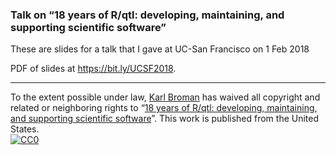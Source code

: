 ### Talk on &ldquo;18 years of R/qtl: developing, maintaining, and supporting scientific software&rdquo;


These are slides for a talk that I gave at UC-San Francisco
on 1 Feb 2018

PDF of slides at <https://bit.ly/UCSF2018>.

---

To the extent possible under law,
[Karl Broman](https://github.com/kbroman)
has waived all copyright and related or neighboring rights to
&ldquo;[18 years of R/qtl: developing, maintaining, and supporting scientific software](https://github.com/kbroman/Talk_UCSF2018)&rdquo;.
This work is published from the United States.
<br/>
[![CC0](https://i.creativecommons.org/p/zero/1.0/88x31.png)](https://creativecommons.org/publicdomain/zero/1.0/)
